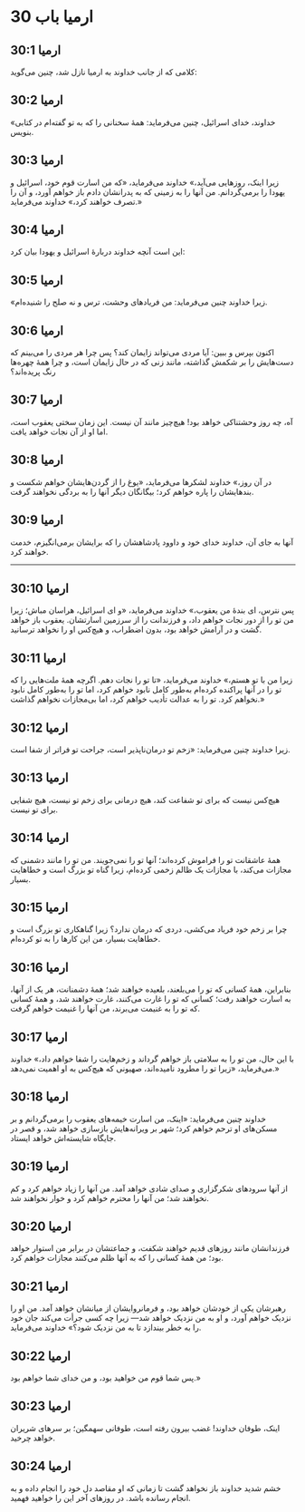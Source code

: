 # ارمیا باب 30

## ارمیا 30:1

کلامی که از جانب خداوند به ارمیا نازل شد، چنین می‌گوید:

## ارمیا 30:2

«خداوند، خدای اسرائیل، چنین می‌فرماید: همهٔ سخنانی را که به تو گفته‌ام در کتابی بنویس.

## ارمیا 30:3

زیرا اینک، روزهایی می‌آید،» خداوند می‌فرماید، «که من اسارت قوم خود، اسرائیل و یهودا را برمی‌گردانم. من آنها را به زمینی که به پدرانشان دادم باز خواهم آورد، و آن را تصرف خواهند کرد،» خداوند می‌فرماید.»

## ارمیا 30:4

این است آنچه خداوند دربارهٔ اسرائیل و یهودا بیان کرد:

## ارمیا 30:5

«زیرا خداوند چنین می‌فرماید: من فریادهای وحشت، ترس و نه صلح را شنیده‌ام.

## ارمیا 30:6

اکنون بپرس و ببین: آیا مردی می‌تواند زایمان کند؟ پس چرا هر مردی را می‌بینم که دست‌هایش را بر شکمش گذاشته، مانند زنی که در حال زایمان است، و چرا همهٔ چهره‌ها رنگ پریده‌اند؟

## ارمیا 30:7

آه، چه روز وحشتناکی خواهد بود! هیچ‌چیز مانند آن نیست. این زمان سختی یعقوب است، اما او از آن نجات خواهد یافت.

## ارمیا 30:8

در آن روز،» خداوند لشکرها می‌فرماید، «یوغ را از گردن‌هایشان خواهم شکست و بندهایشان را پاره خواهم کرد؛ بیگانگان دیگر آنها را به بردگی نخواهند گرفت.

## ارمیا 30:9

آنها به جای آن، خداوند خدای خود و داوود پادشاهشان را که برایشان برمی‌انگیزم، خدمت خواهند کرد.

---

## ارمیا 30:10

پس نترس، ای بندهٔ من یعقوب،» خداوند می‌فرماید، «و ای اسرائیل، هراسان مباش؛ زیرا من تو را از دور نجات خواهم داد، و فرزندانت را از سرزمین اسارتشان. یعقوب باز خواهد گشت و در آرامش خواهد بود، بدون اضطراب، و هیچ‌کس او را نخواهد ترسانید.

## ارمیا 30:11

زیرا من با تو هستم،» خداوند می‌فرماید، «تا تو را نجات دهم. اگرچه همهٔ ملت‌هایی را که تو را در آنها پراکنده کرده‌ام به‌طور کامل نابود خواهم کرد، اما تو را به‌طور کامل نابود نخواهم کرد. تو را به عدالت تأدیب خواهم کرد، اما بی‌مجازات نخواهم گذاشت.»

## ارمیا 30:12

زیرا خداوند چنین می‌فرماید: «زخم تو درمان‌ناپذیر است، جراحت تو فراتر از شفا است.

## ارمیا 30:13

هیچ‌کس نیست که برای تو شفاعت کند، هیچ درمانی برای زخم تو نیست، هیچ شفایی برای تو نیست.

## ارمیا 30:14

همهٔ عاشقانت تو را فراموش کرده‌اند؛ آنها تو را نمی‌جویند. من تو را مانند دشمنی که مجازات می‌کند، با مجازات یک ظالم زخمی کرده‌ام، زیرا گناه تو بزرگ است و خطاهایت بسیار.

## ارمیا 30:15

چرا بر زخم خود فریاد می‌کشی، دردی که درمان ندارد؟ زیرا گناهکاری تو بزرگ است و خطاهایت بسیار، من این کارها را به تو کرده‌ام.

## ارمیا 30:16

بنابراین، همهٔ کسانی که تو را می‌بلعند، بلعیده خواهند شد؛ همهٔ دشمنانت، هر یک از آنها، به اسارت خواهند رفت؛ کسانی که تو را غارت می‌کنند، غارت خواهند شد، و همهٔ کسانی که تو را به غنیمت می‌برند، من آنها را غنیمت خواهم گرفت.

## ارمیا 30:17

با این حال، من تو را به سلامتی باز خواهم گرداند و زخم‌هایت را شفا خواهم داد،» خداوند می‌فرماید، «زیرا تو را مطرود نامیده‌اند، صهیونی که هیچ‌کس به او اهمیت نمی‌دهد.»

## ارمیا 30:18

خداوند چنین می‌فرماید: «اینک، من اسارت خیمه‌های یعقوب را برمی‌گردانم و بر مسکن‌های او ترحم خواهم کرد؛ شهر بر ویرانه‌هایش بازسازی خواهد شد، و قصر در جایگاه شایسته‌اش خواهد ایستاد.

## ارمیا 30:19

از آنها سرودهای شکرگزاری و صدای شادی خواهد آمد. من آنها را زیاد خواهم کرد و کم نخواهند شد؛ من آنها را محترم خواهم کرد و خوار نخواهند شد.

## ارمیا 30:20

فرزندانشان مانند روزهای قدیم خواهند شکفت، و جماعتشان در برابر من استوار خواهد بود؛ من همهٔ کسانی را که به آنها ظلم می‌کنند مجازات خواهم کرد.

## ارمیا 30:21

رهبرشان یکی از خودشان خواهد بود، و فرمانروایشان از میانشان خواهد آمد. من او را نزدیک خواهم آورد، و او به من نزدیک خواهد شد— زیرا چه کسی جرأت می‌کند جان خود را به خطر بیندازد تا به من نزدیک شود؟» خداوند می‌فرماید.

## ارمیا 30:22

پس شما قوم من خواهید بود، و من خدای شما خواهم بود.»

## ارمیا 30:23

اینک، طوفان خداوند! غضب بیرون رفته است، طوفانی سهمگین؛ بر سرهای شریران خواهد چرخید.

## ارمیا 30:24

خشم شدید خداوند باز نخواهد گشت تا زمانی که او مقاصد دل خود را انجام داده و به انجام رسانده باشد. در روزهای آخر این را خواهید فهمید.
